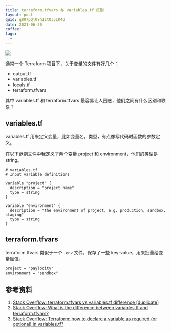 ```yaml
---
title: terraform.tfvars 与 variables.tf 区别
layout: post
guid: g807pQj0Yh1ztO35IK4U
date: 2021-06-30
coffee:
tags:
  -
---
```


![](https://mednoter.com/media/files/2021/2021-07-03-variable-files.jpg)

通常一个 Terraform 项目下，关于变量的文件有好几个：

- output.tf
- variables.tf
- locals.tf
- terraform.tfvars

其中 variables.tf 和 terraform.tfvars 最容易让人困惑，他们之间有什么区别和联系？


## variables.tf

variables.tf 用来定义变量，比如变量名，类型，有点像写代码时函数的参数定义。

在以下范例文件中我定义了两个变量 project 和 environment，他们的类型是 string。

```
# variables.tf
# Input variable definitions

variable "project" {
  description = "project name"
  type = string
}

variable "environment" {
  description = "the environment of project, e.g. production, sandbox, staging"
  type = string
}
```


## terraform.tfvars

terraform.tfvars 类似于一个 `.env` 文件，保存了一些 key-value，用来批量给变量赋值。


```
project = "paylocity"
environment = "sandbox"
```


## 参考资料

1. [Stack Overflow: terraform.tfvars vs variables.tf difference [duplicate]](https://stackoverflow.com/questions/56086286/terraform-tfvars-vs-variables-tf-difference)
2. [Stack Overflow: What is the difference between variables.tf and terraform.tfvars?](https://stackoverflow.com/questions/55959202)
3. [Stack Overflow: Terraform: how to declare a variable as required (or optional) in variables.tf?](https://stackoverflow.com/questions/68187296/terraform-how-to-declare-a-variable-as-required-or-optional-in-variables-tf/68187417#68187417)